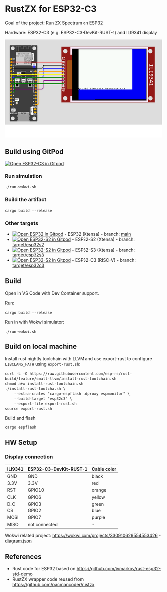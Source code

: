 # RustZX for ESP32-C3

Goal of the project: Run ZX Spectrum on ESP32

Hardware: ESP32-C3 (e.g. ESP32-C3-DevKit-RUST-1) and ILI9341 display

![RustZX-ESP32](docs/rustzx-esp32c3-ili9341.png)

## Build using GitPod

[![Open ESP32-C3 in Gitpod](https://gitpod.io/button/open-in-gitpod.svg)](https://gitpod.io/github.com/georgik/rustzx-esp32/tree/target/esp32c3)

### Run simulation

```
./run-wokwi.sh
```

### Build the artifact

```
cargo build --release
```

### Other targets

- [![Open ESP32 in Gitpod](https://gitpod.io/button/open-in-gitpod.svg)](https://gitpod.io/github.com/georgik/rustzx-esp32/) - ESP32 (Xtensa) - branch: [main](https://github.com/georgik/rustzx-esp32/)
- [![Open ESP32-S2 in Gitpod](https://gitpod.io/button/open-in-gitpod.svg)](https://gitpod.io/github.com/georgik/rustzx-esp32/tree/target/esp32s2) - ESP32-S2 (Xtensa) - branch: [target/esp32s2](https://github.com/georgik/rustzx-esp32/tree/target/esp32s2)
- [![Open ESP32-S2 in Gitpod](https://gitpod.io/button/open-in-gitpod.svg)](https://gitpod.io/github.com/georgik/rustzx-esp32/tree/target/esp32s3) - ESP32-S3 (Xtensa) - branch: [target/esp32s3](https://github.com/georgik/rustzx-esp32/tree/target/esp32s3)
- [![Open ESP32-S2 in Gitpod](https://gitpod.io/button/open-in-gitpod.svg)](https://gitpod.io/github.com/georgik/rustzx-esp32/tree/target/esp32s3) - ESP32-C3 (RISC-V) - branch: [target/esp32c3](https://github.com/georgik/rustzx-esp32/tree/target/esp32c3)

## Build

Open in VS Code with Dev Container support.

Run:

```
cargo build --release
```

Run in with Wokwi simulator:

```
./run-wokwi.sh
```

## Build on local machine

Install rust nightly toolchain with LLVM and use export-rust to configure `LIBCLANG_PATH` using `export-rust.sh`:

```
curl -L -O https://raw.githubusercontent.com/esp-rs/rust-build/feature/small-llvm/install-rust-toolchain.sh
chmod a+x install-rust-toolchain.sh
./install-rust-toolcha.sh \
    --extra-crates "cargo-espflash ldproxy espmonitor" \
    --build-target "esp32c3" \
    --export-file export-rust.sh
source export-rust.sh
```

Build and flash

```
cargo espflash
```

## HW Setup

### Display connection

| ILI9341  | ESP32-C3-DevKit-RUST-1    | Cable color |
|----------|---------------------------|-------------|
| GND      | GND                       | black       |
| 3.3V     | 3.3V                      | red         |
| RST      | GPIO10                    | orange      |
| CLK      | GPIO6                     | yellow      |
| D_C      | GPIO3                     | green       |
| CS       | GPIO2                     | blue        |
| MOSI     | GPIO7                     | purple      |
| MISO     | not connected             | -           |


Wokwi related project: https://wokwi.com/projects/330910629554553426 - [diagram.json](docs/diagram.json)

## References

- Rust code for ESP32 based on https://github.com/ivmarkov/rust-esp32-std-demo
- RustZX wrapper code reused from https://github.com/pacmancoder/rustzx
